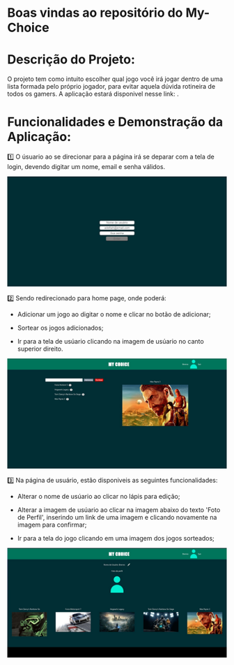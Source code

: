 # Boas vindas ao repositório do My-Choice

# Descrição do Projeto:

O projeto tem como intuito escolher qual jogo você irá jogar dentro de uma lista formada pelo próprio jogador, para evitar aquela dúvida rotineira de todos os gamers.
A aplicação estará disponivel nesse link: .

# Funcionalidades e Demonstração da Aplicação:

1️⃣ O úsuario ao se direcionar para a página irá se deparar com a tela de login, devendo digitar um nome, email e senha válidos.

![Página de Login](/front-end/src/images/demonstracao/login.jpg)

2️⃣ Sendo redirecionado para home page, onde poderá: 

- Adicionar um jogo ao digitar o nome e clicar no botão de adicionar;

- Sortear os jogos adicionados;

- Ir para a tela de usúario clicando na imagem de usúario no canto superior direito.

![Home-Page](/front-end/src/images/demonstracao/homePage.jpg)

3️⃣ Na página de usuário, estão disponiveis as seguintes funcionalidades:

- Alterar o nome de usúario ao clicar no lápis para edição;

- Alterar a imagem de usúario ao clicar na imagem abaixo do texto 'Foto de Perfil', inserindo um link de uma imagem e clicando novamente na imagem para  confirmar;

- Ir para a tela do jogo clicando em uma imagem dos jogos sorteados;

![Home-Page](/front-end/src/images/demonstracao/userPage.jpg)
